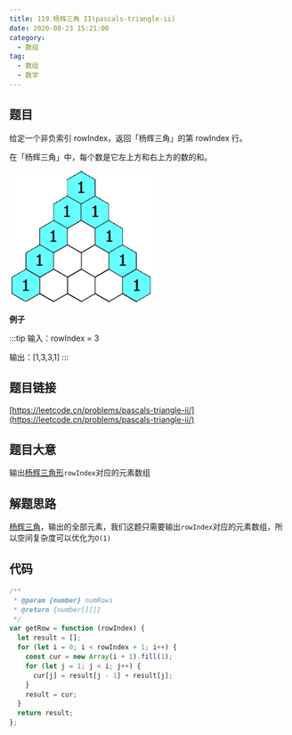 ```yaml
---
title: 119.杨辉三角 II(pascals-triangle-ii)
date: 2020-08-23 15:21:00
category:
  - 数组
tag:
  - 数组
  - 数学
---
```


## 题目

给定一个非负索引 rowIndex，返回「杨辉三角」的第 rowIndex 行。

在「杨辉三角」中，每个数是它左上方和右上方的数的和。

![杨辉三角](/imgs/PascalTriangleAnimated2.gif)

**例子**

:::tip
输入：rowIndex = 3

输出：[1,3,3,1]
:::
## 题目链接

[https://leetcode.cn/problems/pascals-triangle-ii/](https://leetcode.cn/problems/pascals-triangle-ii/)

## 题目大意

输出[杨辉三角形](https://zh.m.wikipedia.org/zh-hans/%E6%9D%A8%E8%BE%89%E4%B8%89%E8%A7%92%E5%BD%A2)`rowIndex`对应的元素数组

## 解题思路

[杨辉三角](118.pascals-triangle.md)，输出的全部元素，我们这题只需要输出`rowIndex`对应的元素数组，所以空间复杂度可以优化为`O(1)`

## 代码

```javascript
/**
 * @param {number} numRows
 * @return {number[][]}
 */
var getRow = function (rowIndex) {
  let result = [];
  for (let i = 0; i < rowIndex + 1; i++) {
    const cur = new Array(i + 1).fill(1);
    for (let j = 1; j < i; j++) {
      cur[j] = result[j - 1] + result[j];
    }
    result = cur;
  }
  return result;
};
```
